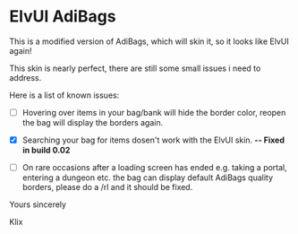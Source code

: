 # ElvUI AdiBags
This is a modified version of AdiBags, which will skin it, so it looks like ElvUI again!

This skin is nearly perfect, there are still some small issues i need to address.

Here is a list of known issues:
- [ ] Hovering over items in your bag/bank will hide the border color, reopen the bag will display the borders again.
- [x] Searching your bag for items dosen't work with the ElvUI skin. **-- Fixed in build 0.02**
- [ ] On rare occasions after a loading screen has ended e.g. taking a portal, entering a dungeon etc. the bag can display default AdiBags quality borders, please do a /rl and it should be fixed.


Yours sincerely

Klix
